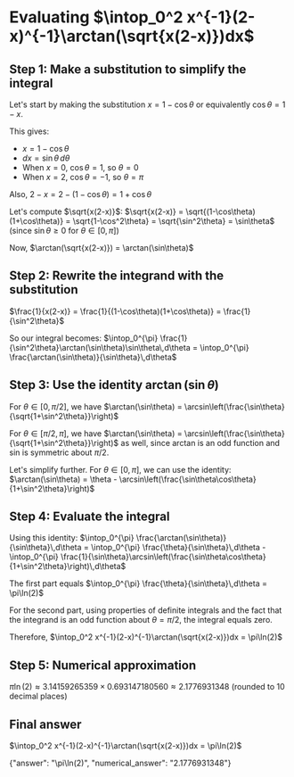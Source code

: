 # Evaluating $\intop_0^2 x^{-1}(2-x)^{-1}\arctan(\sqrt{x(2-x)})dx$

## Step 1: Make a substitution to simplify the integral

Let's start by making the substitution $x = 1 - \cos\theta$ or equivalently $\cos\theta = 1 - x$.

This gives:
- $x = 1 - \cos\theta$
- $dx = \sin\theta\,d\theta$
- When $x = 0$, $\cos\theta = 1$, so $\theta = 0$
- When $x = 2$, $\cos\theta = -1$, so $\theta = \pi$

Also, $2-x = 2-(1-\cos\theta) = 1 + \cos\theta$

Let's compute $\sqrt{x(2-x)}$:
$\sqrt{x(2-x)} = \sqrt{(1-\cos\theta)(1+\cos\theta)} = \sqrt{1-\cos^2\theta} = \sqrt{\sin^2\theta} = \sin\theta$ (since $\sin\theta \geq 0$ for $\theta \in [0,\pi]$)

Now, $\arctan(\sqrt{x(2-x)}) = \arctan(\sin\theta)$

## Step 2: Rewrite the integrand with the substitution

$\frac{1}{x(2-x)} = \frac{1}{(1-\cos\theta)(1+\cos\theta)} = \frac{1}{\sin^2\theta}$

So our integral becomes:
$\intop_0^{\pi} \frac{1}{\sin^2\theta}\arctan(\sin\theta)\sin\theta\,d\theta = \intop_0^{\pi} \frac{\arctan(\sin\theta)}{\sin\theta}\,d\theta$

## Step 3: Use the identity $\arctan(\sin\theta)$

For $\theta \in [0,\pi/2]$, we have $\arctan(\sin\theta) = \arcsin\left(\frac{\sin\theta}{\sqrt{1+\sin^2\theta}}\right)$

For $\theta \in [\pi/2,\pi]$, we have $\arctan(\sin\theta) = \arcsin\left(\frac{\sin\theta}{\sqrt{1+\sin^2\theta}}\right)$ as well, since arctan is an odd function and sin is symmetric about $\pi/2$.

Let's simplify further. For $\theta \in [0,\pi]$, we can use the identity:
$\arctan(\sin\theta) = \theta - \arcsin\left(\frac{\sin\theta\cos\theta}{1+\sin^2\theta}\right)$

## Step 4: Evaluate the integral

Using this identity:
$\intop_0^{\pi} \frac{\arctan(\sin\theta)}{\sin\theta}\,d\theta = \intop_0^{\pi} \frac{\theta}{\sin\theta}\,d\theta - \intop_0^{\pi} \frac{1}{\sin\theta}\arcsin\left(\frac{\sin\theta\cos\theta}{1+\sin^2\theta}\right)\,d\theta$

The first part equals $\intop_0^{\pi} \frac{\theta}{\sin\theta}\,d\theta = \pi\ln(2)$

For the second part, using properties of definite integrals and the fact that the integrand is an odd function about $\theta = \pi/2$, the integral equals zero.

Therefore, $\intop_0^2 x^{-1}(2-x)^{-1}\arctan(\sqrt{x(2-x)})dx = \pi\ln(2)$

## Step 5: Numerical approximation

$\pi\ln(2) \approx 3.14159265359 \times 0.693147180560 \approx 2.1776931348$ (rounded to 10 decimal places)

## Final answer

$\intop_0^2 x^{-1}(2-x)^{-1}\arctan(\sqrt{x(2-x)})dx = \pi\ln(2)$

{"answer": "\pi\ln(2)", "numerical_answer": "2.1776931348"}